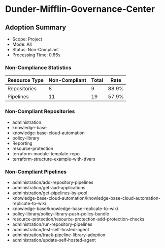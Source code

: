 # Dunder-Mifflin-Governance-Center

## Adoption Summary

- Scope: Project
- Mode: All
- Status: Non-Compliant
- Processing Time: 0.66s

### Non-Compliance Statistics

| Resource Type | Non-Compliant | Total | Rate |
|---------------|---------------|-------|------|
| Repositories | 8 | 9 | 88.9% |
| Pipelines | 11 | 19 | 57.9% |

### Non-Compliant Repositories

- administration
- knowledge-base
- knowledge-base-cloud-automation
- policy-library
- Reporting
- resource-protection
- terraform-module-template-repo
- terraform-structure-example-with-tfvars

### Non-Compliant Pipelines

- administration/add-repository-pipelines
- administration/get-aad-applications
- administration/get-pipelines-by-pool
- knowledge-base-cloud-automation/knowledge-base-cloud-automation-replicate-to-wiki
- knowledge-base/knowledge-base-replicate-to-wiki
- policy-library/policy-library-push-policy-bundle
- resource-protection/resource-protection-add-protection-checks
- administration/run-repository-pipelines
- administration/test-self-hosted-agent
- administration/track-pipeline-library-adoption
- administration/update-self-hosted-agent
